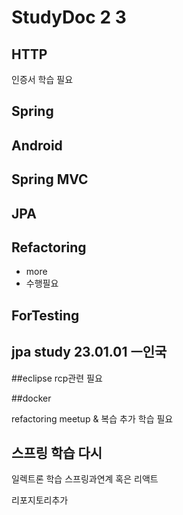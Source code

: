   # StudyDoc 2 3

## HTTP
인증서 학습 필요
## Spring
## Android
## Spring MVC
## JPA

## Refactoring
- more 
- 수행필요
## ForTesting

## jpa study 23.01.01 ㅡ인국

##eclipse rcp관련 필요

##docker

refactoring meetup & 복습
추가 학습 필요

## 스프링 학습 다시 

일렉트론 학습
스프링과연계 혹은 리액트

리포지토리추가

